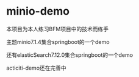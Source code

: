 # minio-demo
本项目为本人练习BFM项目中的技术而练手

主题minio7.1.4集合springboot的一个demo

还有elasticSearch7.12.0集合springboot的一个demo

acticiti-demo还在完善中

